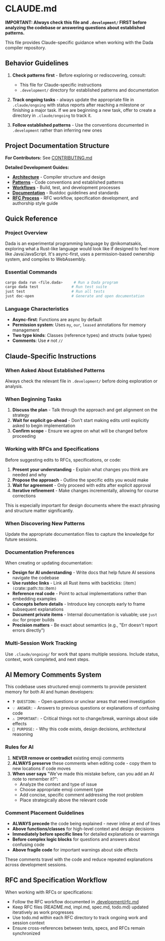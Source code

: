 # CLAUDE.md

**IMPORTANT: Always check this file and `.development/` FIRST before analyzing the codebase or answering questions about established patterns.**

This file provides Claude-specific guidance when working with the Dada compiler repository.

## Behavior Guidelines

1. **Check patterns first** - Before exploring or rediscovering, consult:
   - This file for Claude-specific instructions
   - `.development/` directory for established patterns and documentation

2. **Track ongoing tasks** - always update the appropriate file in `.claude/ongoing` with status reports after reaching a milestone or finishing a major task. If we are beginning a new task, offer to create a directory in `.claude/ongoing` to track it.

3. **Follow established patterns** - Use the conventions documented in `.development` rather than inferring new ones

## Project Documentation Structure

**For Contributors:** See [CONTRIBUTING.md](CONTRIBUTING.md)

**Detailed Development Guides:**
- [**Architecture**](.development/architecture.md) - Compiler structure and design
- [**Patterns**](.development/patterns.md) - Code conventions and established patterns  
- [**Workflows**](.development/workflows.md) - Build, test, and development processes
- [**Documentation**](.development/documentation.md) - Rustdoc guidelines and standards
- [**RFC Process**](.development/rfc.md) - RFC workflow, specification development, and authorship style guide

## Quick Reference

### Project Overview
Dada is an experimental programming language by @nikomatsakis, exploring what a Rust-like language would look like if designed to feel more like Java/JavaScript. It's async-first, uses a permission-based ownership system, and compiles to WebAssembly.

### Essential Commands
```bash
cargo dada run <file.dada>     # Run a Dada program
cargo dada test               # Run test suite  
just test                     # Run all tests
just doc-open                 # Generate and open documentation
```

### Language Characteristics
- **Async-first**: Functions are async by default
- **Permission system**: Uses `my`, `our`, `leased` annotations for memory management
- **Two type kinds**: Classes (reference types) and structs (value types)
- **Comments**: Use `#` not `//`

## Claude-Specific Instructions

### When Asked About Established Patterns
Always check the relevant file in `.development/` before doing exploration or analysis.

### When Beginning Tasks
1. **Discuss the plan** - Talk through the approach and get alignment on the strategy
2. **Wait for explicit go-ahead** - Don't start making edits until explicitly asked to begin implementation
3. **Confirm scope** - Ensure we agree on what will be changed before proceeding

### Working with RFCs and Specifications
Before suggesting edits to RFCs, specifications, or code:
1. **Present your understanding** - Explain what changes you think are needed and why
2. **Propose the approach** - Outline the specific edits you would make
3. **Wait for agreement** - Only proceed with edits after explicit approval
4. **Iterative refinement** - Make changes incrementally, allowing for course corrections

This is especially important for design documents where the exact phrasing and structure matter significantly.

### When Discovering New Patterns
Update the appropriate documentation files to capture the knowledge for future sessions.

### Documentation Preferences
When creating or updating documentation:
- **Design for AI understanding** - Write docs that help future AI sessions navigate the codebase
- **Use rustdoc links** - Link all Rust items with backticks: `[`item`](`crate::path::to::item`)`  
- **Reference real code** - Point to actual implementations rather than embedding examples
- **Concepts before details** - Introduce key concepts early to frame subsequent explanations
- **Document private items** - Internal documentation is valuable; use `just doc` for proper builds
- **Precision matters** - Be exact about semantics (e.g., "Err doesn't report errors directly")

### Multi-Session Work Tracking
Use `.claude/ongoing/` for work that spans multiple sessions. Include status, context, work completed, and next steps.

## AI Memory Comments System

This codebase uses structured emoji comments to provide persistent memory for both AI and human developers:

- `❓ QUESTION:` - Open questions or unclear areas that need investigation
- `💡 ANSWER:` - Answers to previous questions or explanations of confusing code  
- `⚠️ IMPORTANT:` - Critical things not to change/break, warnings about side effects
- `🎯 PURPOSE:` - Why this code exists, design decisions, architectural reasoning

### Rules for AI
1. **NEVER remove or contradict** existing emoji comments
2. **ALWAYS preserve** these comments when editing code - copy them to new locations if code moves
3. **When user says** "We've made this mistake before, can you add an AI note to remember it?":
   - Analyze the context and type of issue
   - Choose appropriate emoji comment type
   - Add concise, specific comment addressing the root problem
   - Place strategically above the relevant code

### Comment Placement Guidelines
- **ALWAYS precede** the code being explained - never inline at end of lines
- **Above functions/classes** for high-level context and design decisions
- **Immediately before specific lines** for detailed explanations or warnings
- **Before complex logic blocks** for questions and answers about confusing code
- **Above fragile code** for important warnings about side effects

These comments travel with the code and reduce repeated explanations across development sessions.

## RFC and Specification Workflow

When working with RFCs or specifications:
- Follow the RFC workflow documented in [.development/rfc.md](.development/rfc.md)
- Keep RFC files (README.md, impl.md, spec.md, todo.md) updated iteratively as work progresses
- Use todo.md within each RFC directory to track ongoing work and session context
- Ensure cross-references between tests, specs, and RFCs remain synchronized